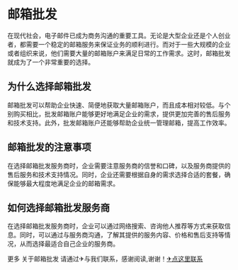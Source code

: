 # 邮箱批发

在现代社会，电子邮件已成为商务沟通的重要工具。无论是大型企业还是个人创业者，都需要一个稳定的邮箱服务来保证业务的顺利进行。而对于一些大规模的企业或者组织来说，他们需要大量的邮箱账户来满足日常的工作需求。这时，邮箱批发就成为了一个非常重要的选择。

## 为什么选择邮箱批发

邮箱批发可以帮助企业快速、简便地获取大量邮箱账户，而且成本相对较低。与个别购买相比，批发邮箱账户能够更好地满足企业的需求，提供更加完善的售后服务和技术支持。此外，批发邮箱账户还能够帮助企业统一管理邮箱，提高工作效率。

## 邮箱批发的注意事项

在选择邮箱批发服务商时，企业需要注意服务商的信誉和口碑，以及服务商提供的售后服务和技术支持情况。同时，企业还需要根据自身的需求选择合适的套餐，确保能够最大程度地满足企业的邮箱需求。

## 如何选择邮箱批发服务商

在选择邮箱批发服务商时，企业可以通过网络搜索、咨询他人推荐等方式来获取信息。同时，可以通过与服务商沟通，了解其提供的服务内容、价格和售后支持等情况，从而选择最适合自己企业的服务商。

更多 关于邮箱批发 请通过✈与我们联系，感谢阅读,谢谢！[✈点这里联系](https://sms.k02.cc)